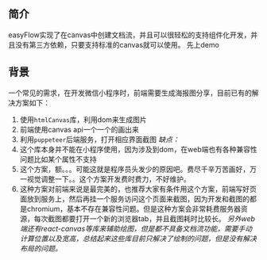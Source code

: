## 简介
easyFlow实现了在canvas中创建文档流，并且可以很轻松的支持组件化开发，并且没有第三方依赖，只要支持标准的canvas就可以使用。
先上demo

## 背景
一个常见的需求，在开发微信小程序时，前端需要生成海报图分享，目前已有的解决方案如下：
1. 使用`htmlCanvas`库，利用dom来生成图片
2. 前端使用canvas api一个一个的画出来
3. 利用`puppeteer`后端服务，打开相应界面截图
*缺点：*
1. 这个库本身并不能在小程序使用，因为涉及到dom，在web端也有各种兼容性问题比如某个属性不支持
2. 这个方案，额。。。可能这就是程序员头发少的原因吧。费尽千辛万苦画好，万一视觉调整一下。。这个方案开发费时费力，不好维护。
3. 这种方案对前端来说是最完美的，也推荐大家有条件用这个方案，前端写好页面放到服务上，然后再挂一个服务访问这个页面来截图，因为开发和截图的都是chromium，基本不存在兼容性问题。但是这种方案会非常耗费服务器资源，每次截图都要打开一个新的浏览器tab，并且截图耗时比较长。
*另外web端还有react-canvas等库来辅助绘图，但是都不具备文档流功能，需要手动计算位置以及宽高，总结起来这些库目前只解决了绘制的问题，但是没有解决布局的问题。*

